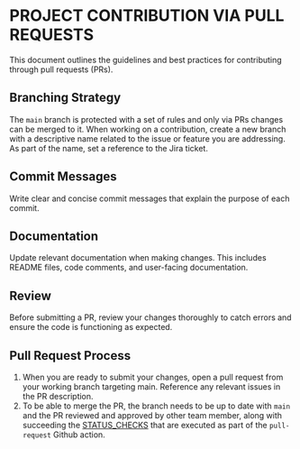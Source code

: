 # PROJECT CONTRIBUTION VIA PULL REQUESTS

This document outlines the guidelines and best practices for contributing through pull requests (PRs).

## Branching Strategy

The `main` branch is protected with a set of rules and only via PRs changes can be merged to it. When working on a contribution, create a new branch with a descriptive name related to the issue or feature you are addressing. As part of the name, set a reference to the Jira ticket. 

## Commit Messages

Write clear and concise commit messages that explain the purpose of each commit.

## Documentation

Update relevant documentation when making changes. This includes README files, code comments, and user-facing documentation.

## Review

Before submitting a PR, review your changes thoroughly to catch errors and ensure the code is functioning as expected.

## Pull Request Process

1. When you are ready to submit your changes, open a pull request from your working branch targeting main. Reference any relevant issues in the PR description.
2. To be able to merge the PR, the branch needs to be up to date with `main` and the PR reviewed and approved by other team member, along with succeeding the [STATUS_CHECKS][STATUS-CHECKS] that are executed as part of the `pull-request` Github action.

[STATUS-CHECKS]:./STATUS_CHECKS.md
